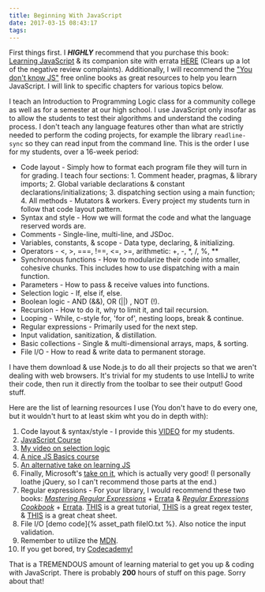 ```yaml
---
title: Beginning With JavaScript
date: 2017-03-15 08:43:17
tags:
---
```


First things first. I **_HIGHLY_** recommend that you purchase this book: [Learning JavaScript](https://www.amazon.com/Learning-JavaScript-Essentials-Application-Development/dp/1491914912/ref=sr_1_1?s=books&ie=UTF8&qid=1489582493&sr=1-1&keywords=learning+javascript) & its companion site with errata [HERE](http://shop.oreilly.com/product/0636920035534.do) (Clears up a lot of the negative review complaints). Additionally, I will recommend the ["You don't know JS"](https://github.com/getify/You-Dont-Know-JS) free online books as great resources to help you learn JavaScript. I will link to specific chapters for various topics below.

I teach an Introduction to Programming Logic class for a community college as well as for a semester at our high school. I use JavaScript only insofar as to allow the students to test their algorithms and understand the coding process. I don't teach any language features other than what are strictly needed to perform the coding projects, for example the library ```readline-sync``` so they can read input from the command line. This is the order I use for my students, over a 16-week period:

* Code layout - Simply how to format each program file they will turn in for grading. I teach four sections: 1. Comment header, pragmas, & library imports; 2. Global variable declarations & constant declarations/initializations; 3. dispatching section using a main function; 4. All methods - Mutators & workers. Every project my students turn in follow that code layout pattern.
* Syntax and style - How we will format the code and what the language reserved words are.
* Comments - Single-line, multi-line, and JSDoc.
* Variables, constants, & scope - Data type, declaring, & initializing.
* Operators - <, >, ===, !==, <=, >=, arithmetic: +, -, *, /, %, **
* Synchronous functions - How to modularize their code into smaller, cohesive chunks. This includes how to use dispatching with a main function.
* Parameters - How to pass & receive values into functions.
* Selection logic - If, else if, else.
* Boolean logic - AND (&&), OR (||) , NOT (!).
* Recursion - How to do it, why to limit it, and tail recursion.
* Looping - While, c-style for, 'for of', nesting loops, break & continue.
* Regular expressions - Primarily used for the next step.
* Input validation, sanitization, & distillation.
* Basic collections - Single & multi-dimensional arrays, maps, & sorting.
* File I/O - How to read & write data to permanent storage.

I have them download & use Node.js to do all their projects so that we aren't dealing with web browsers. It's trivial for my students to use IntelliJ to write their code, then run it directly from the toolbar to see their output! Good stuff.

Here are the list of learning resources I use (You don't have to do every one, but it wouldn't hurt to at least skim wht you do in depth with):

1. Code layout & syntax/style - I provide this [VIDEO](https://youtu.be/K-RwRTeB8Qs) for my students.
2. [JavaScript Course](https://openclassrooms.com/courses/learn-the-basics-of-javascript)
3. [My video on selection logic](https://youtu.be/6Xp8pkkRt20)
4. [A nice JS Basics course](https://www.udacity.com/course/javascript-basics--ud804)
5. [An alternative take on learning JS](https://watchandcode.com/)
6. Finally, Microsoft's [take on it](https://mva.microsoft.com/en-us/training-courses/javascript-fundamentals-for-absolute-beginners-14194?l=DmF3TY1eB_9500115888), which is actually very good! (I personally loathe jQuery, so I can't recommend those parts at the end.)
7. Regular expressions - For your library, I would recommend these two books: [_Mastering Regular Expressions_](https://www.amazon.com/Mastering-Regular-Expressions-Jeffrey-Friedl/dp/0596528124) + [Errata](http://shop.oreilly.com/product/9780596528126.do) & [_Regular Expressions Cookbook_](https://www.amazon.com/Regular-Expressions-Cookbook-Solutions-Programming/dp/1449319432) + [Errata](http://shop.oreilly.com/product/0636920023630.do). [THIS]() is a great tutorial, [THIS](https://regex101.com/) is a great regex tester, & [THIS](https://www.cheatography.com/davechild/cheat-sheets/regular-expressions/) is a great cheat sheet.
8. File I/O [demo code]{% asset_path fileIO.txt %}. Also notice the input validation.
9. Remember to utilize the [MDN](https://developer.mozilla.org/en-US/docs/Web/JavaScript).
10. If you get bored, try [Codecademy!](https://www.codecademy.com/courses/learn-javascript)

That is a TREMENDOUS amount of learning material to get you up & coding with JavaScript. There is probably **200** hours of stuff on this page. Sorry about that!
